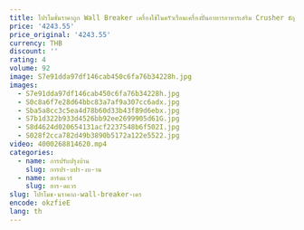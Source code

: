```yaml
---
title: โปรโมชั่นราคาถูก Wall Breaker เครื่องใช้ในครัวเรือนเครื่องปั่นอาหารอาหารเสริม Crusher ธัญพืช
price: '4243.55'
price_original: '4243.55'
currency: THB
discount: ''
rating: 4
volume: 92
image: S7e91dda97df146cab450c6fa76b34228h.jpg
images:
  - S7e91dda97df146cab450c6fa76b34228h.jpg
  - S0c8a6f7e28d64bbc83a7af9a307cc6adx.jpg
  - Sba5a8cc3c5ea4d78b60d33b43f89d6ebx.jpg
  - S7b1d322b933d4526bb92ee2699905d61G.jpg
  - S8d4624d020654131acf2237548b6f502I.jpg
  - S028f2cca782d49b3890b5172a122e5522.jpg
video: 4000268814620.mp4
categories:
  - name: การปรับปรุงบ้าน
    slug: การปร-บปร-งบ-าน
  - name: ฮาร์ดแวร์
    slug: ฮาร-ดแวร
slug: โปรโมช-นราคาถ-wall-breaker-เคร
encode: okzfieE
lang: th
---
```

  